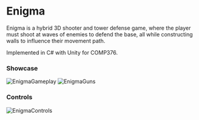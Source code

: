 # Enigma

Enigma is a hybrid 3D shooter and tower defense game, where the player must shoot at waves of enemies to defend the base, 
all while constructing walls to influence their movement path. 

Implemented in C# with Unity for COMP376.

### Showcase
![EnigmaGameplay](https://github.com/user-attachments/assets/f4cd36b4-7de5-4ea4-84ac-1c72e870cdbf)
![EnigmaGuns](https://github.com/user-attachments/assets/ac1991bf-b885-4a3d-aa60-f6208db93115)

### Controls
![EnigmaControls](https://github.com/user-attachments/assets/04a0f1f5-4510-4522-86e9-c01e26133bb6)
